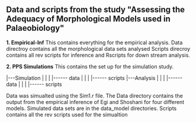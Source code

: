 ## Data and scripts from the study "Assessing the Adequacy of Morphological Models used in Palaeobiology"


**1. Empirical-Inf**
This contains everything for the empirical analysis. 
Data directroy contains all the morphological data sets analysed 
Scripts direcroy contains all rev scripts for inference and Rscripts for down stream analysis. 
    

**2. PPS Simulations**
This contains the set up for the simulation study. 

|---Simulation
|       | 
|       |------ data
|       |
|       |------ scripts
|---Analysis
|       | 
|       |------ data
|       |
|       |------ scripts


Data was simualted using the Sim1.r file. 
The Data directory contains the output from the empirical inference of Egi and Shoshani for 
four different models. Simulated data sets are in the data_model directories.
Scripts contains all the rev scripts used for the simualtion 
